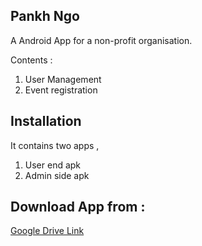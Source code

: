 ## Pankh Ngo

A Android App for a non-profit organisation.

Contents :
1. User Management
2. Event registration

## Installation

It contains two apps , 
1. User end apk
2. Admin side apk

## Download App from :
[Google Drive Link](https://choosealicense.com/licenses/mit/)
